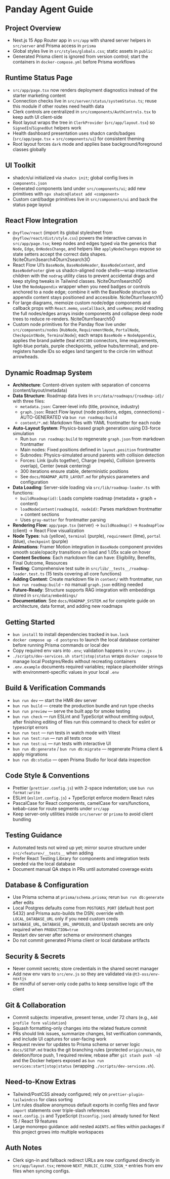 # Panday Agent Guide

## Project Overview

- Next.js 15 App Router app in `src/app` with shared server helpers in `src/server` and Prisma access in `prisma`
- Global styles live in `src/styles/globals.css`; static assets in `public`
- Generated Prisma client is ignored from version control; start the containers in `docker-compose.yml` before Prisma workflows

## Runtime Status Page

- `src/app/page.tsx` now renders deployment diagnostics instead of the starter marketing content
- Connection checks live in `src/server/status/systemStatus.ts`; reuse this module if other routes need health data
- Clerk controls are centralized in `src/components/AuthControls.tsx` to keep auth UI client-side
- Root layout wraps the tree in `ClerkProvider` (`src/app/layout.tsx`) so `SignedIn`/`SignedOut` helpers work
- Health dashboard presentation uses shadcn cards/badges (`src/app/page.tsx` + `src/components/ui`) for consistent theming
- Root layout forces `dark` mode and applies base background/foreground classes globally

## UI Toolkit

- shadcn/ui initialized via `shadcn init`; global config lives in `components.json`
- Generated components land under `src/components/ui`; add new primitives with `npx shadcn@latest add <component>`
- Custom card/badge primitives live in `src/components/ui` and back the status page layout

## React Flow Integration

- `@xyflow/react` (import its global stylesheet from `@xyflow/react/dist/style.css`) powers the interactive canvas in `src/app/page.tsx`; keep nodes and edges typed via the generics that `Node`, `Edge`, `OnNodesChange`, and helpers like `applyNodeChanges` expose so state setters accept the correct data shapes. citeturn3search4turn2search3
- React Flow UI’s `BaseNode`, `BaseNodeHeader`, `BaseNodeContent`, and `BaseNodeFooter` give us shadcn-aligned node shells—wrap interactive children with the `nodrag` utility class to prevent accidental drags and keep styling tweaks in Tailwind classes. citeturn1search0
- Use the `NodeAppendix` wrapper when you need badges or controls anchored to a node edge; combine it with the BaseNode structure so appendix content stays positioned and accessible. citeturn1search1
- For large diagrams, memoize custom node/edge components and callback props with `React.memo`, `useCallback`, and `useMemo`; avoid reading the full nodes/edges arrays inside components and collapse deep node trees to reduce re-renders. citeturn1search5
- Custom node primitives for the Panday flow live under `src/components/nodes` (`HubNode`, `RequirementNode`, `PortalNode`, `CheckpointNode`, `TerminalNode`); each wraps `BaseNode` + `NodeAppendix`, applies the brand palette (teal `#35C1B9` connectors, lime requirements, light-blue portals, purple checkpoints, yellow hubs/terminal), and pre-registers handle IDs so edges land tangent to the circle rim without arrowheads.

## Dynamic Roadmap System

- **Architecture**: Content-driven system with separation of concerns (content/layout/metadata)
- **Data Structure**: Roadmap data lives in `src/data/roadmaps/{roadmap-id}/` with three files:
  - `metadata.json`: Career-level info (title, province, industry)
  - `graph.json`: React Flow layout (node positions, edges, connections) - AUTO-GENERATED via `bun run roadmap:build`
  - `content/*.md`: Markdown files with YAML frontmatter for each node
- **Auto-Layout System**: Physics-based graph generation using D3-force simulation
  - Run `bun run roadmap:build` to regenerate `graph.json` from markdown frontmatter
  - Main nodes: Fixed positions defined in `layout.position` frontmatter
  - Subnodes: Physics-simulated around parents with collision detection
  - Forces: Link (pulls together), Charge (repels), Collision (prevents overlap), Center (weak centering)
  - 300 iterations ensure stable, deterministic positions
  - See `docs/ROADMAP_AUTO_LAYOUT.md` for physics parameters and configuration
- **Data Loading**: Server-side loading via `src/lib/roadmap-loader.ts` with functions:
  - `buildRoadmap(id)`: Loads complete roadmap (metadata + graph + content)
  - `loadNodeContent(roadmapId, nodeId)`: Parses markdown frontmatter + content sections
  - Uses `gray-matter` for frontmatter parsing
- **Rendering Flow**: `app/page.tsx` (server) → `buildRoadmap()` → `RoadmapFlow` (client) → React Flow visualization
- **Node Types**: `hub` (yellow), `terminal` (purple), `requirement` (lime), `portal` (blue), `checkpoint` (purple)
- **Animations**: Framer Motion integration in `BaseNode` component provides smooth scale/opacity transitions on load and 1.05x scale on hover
- **Content Sections**: Each markdown file can have: Eligibility, Benefits, Final Outcome, Resources
- **Testing**: Comprehensive test suite in `src/lib/__tests__/roadmap-loader.test.ts` (15 tests covering all core functions)
- **Adding Content**: Create markdown file in `content/` with frontmatter, run `bun run roadmap:build` - no manual `graph.json` editing needed
- **Future-Ready**: Structure supports RAG integration with embeddings stored in `src/data/embeddings/`
- **Documentation**: See `docs/ROADMAP_SYSTEM.md` for complete guide on architecture, data format, and adding new roadmaps

## Getting Started

- `bun install` to install dependencies tracked in `bun.lock`
- `docker compose up -d postgres` to launch the local database container before running Prisma commands or local dev
- Copy required env vars into `.env`; validation happens in `src/env.js`
- `./scripts/dev-services.sh start|stop|status` wraps `docker compose` to manage local Postgres/Redis without recreating containers
- `.env.example` documents required variables; replace placeholder strings with environment-specific values in your local `.env`

## Build & Verification Commands

- `bun run dev` — start the HMR dev server
- `bun run build` — create the production bundle and run type checks
- `bun run preview` — serve the built app for smoke testing
- `bun run check` — run ESLint and TypeScript without emitting output, after finishing editing of files run this command to check for eslint or typescript errors
- `bun run test` — run tests in watch mode with Vitest
- `bun run test:run` — run all tests once
- `bun run test:ui` — run tests with interactive UI
- `bun run db:generate` / `bun run db:migrate` — regenerate Prisma client & apply migrations
- `bun run db:studio` — open Prisma Studio for local data inspection

## Code Style & Conventions

- Prettier (`prettier.config.js`) with 2-space indentation; use `bun run format:write`
- ESLint (`eslint.config.js`) + TypeScript enforce modern React rules
- PascalCase for React components, camelCase for vars/functions, kebab-case for route segments under `src/app`
- Keep server-only utilities inside `src/server` or `prisma` to avoid client bundling

## Testing Guidance

- Automated tests not wired up yet; mirror source structure under `src/<feature>/__tests__` when adding
- Prefer React Testing Library for components and integration tests seeded via the local database
- Document manual QA steps in PRs until automated coverage exists

## Database & Configuration

- Use Prisma schema at `prisma/schema.prisma`; rerun `bun run db:generate` after edits
- Local Postgres defaults come from `POSTGRES_PORT` (default host port 5432) and Prisma auto-builds the DSN; override with `LOCAL_DATABASE_URL` only if you need custom creds
- `DATABASE_URL`, `DATABASE_URL_UNPOOLED`, and Upstash secrets are only required when `PRODUCTION=true`
- Restart dev server after schema or environment changes
- Do not commit generated Prisma client or local database artifacts

## Security & Secrets

- Never commit secrets; store credentials in the shared secret manager
- Add new env vars to `src/env.js` so they are validated via `@t3-oss/env-nextjs`
- Be mindful of server-only code paths to keep sensitive logic off the client

## Git & Collaboration

- Commit subjects: imperative, present tense, under 72 chars (e.g., `Add profile form validation`)
- Squash formatting-only changes into the related feature commit
- PRs should link issues, summarize changes, list verification commands, and include UI captures for user-facing work
- Request review for updates to Prisma schema or server logic
- `docs/SETUP.md` tracks the git branching rules (protected `origin/main`, no deletion/force push, 1 required review, rebase after `git stash push -u`) and the Docker helpers exposed as `bun run services:start|stop|status` (wrapping `./scripts/dev-services.sh`).

## Need-to-Know Extras

- Tailwind/PostCSS already configured; rely on `prettier-plugin-tailwindcss` for class sorting
- Lint rules disallow anonymous default exports in config files and favor `import` statements over triple-slash references
- `next.config.js` and TypeScript (`tsconfig.json`) already tuned for Next 15 / React 19 features
- Large monorepo guidance: add nested `AGENTS.md` files within packages if this project grows into multiple workspaces

## Auth Notes

- Clerk sign-in and fallback redirect URLs are now configured directly in `src/app/layout.tsx`; remove `NEXT_PUBLIC_CLERK_SIGN_*` entries from env files when syncing configs.
